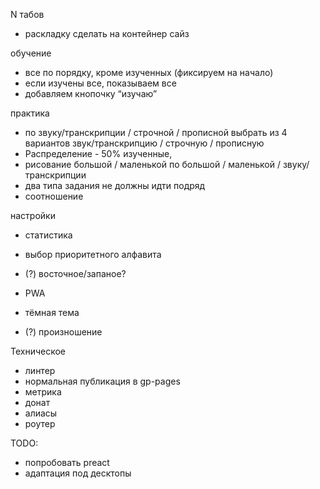 N табов

- раскладку сделать на контейнер сайз 

обучение
- все по порядку, кроме изученных (фиксируем на начало)
- если изучены все, показываем все
- добавляем кнопочку “изучаю”

практика
- по звуку/транскрипции / строчной / прописной выбрать из 4 вариантов звук/транскрипцию / строчную / прописную
- Распределение - 50% изученные,
- рисование большой / маленькой по большой / маленькой / звуку/транскрипции
- два типа задания не должны идти подряд
- соотношение

настройки
- статистика
- выбор приоритетного алфавита
- (?) восточное/запаное?

- PWA
- тёмная тема
- (?) произношение

Техническое
- линтер
- нормальная публикация в gp-pages
- метрика
- донат
- алиасы
- роутер

TODO: 
- попробовать preact
- адаптация под десктопы
